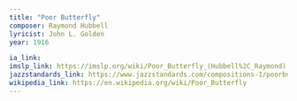 ```yaml
---
title: "Poor Butterfly"
composer: Raymond Hubbell
lyricist: John L. Golden
year: 1916

ia_link:
imslp_link: https://imslp.org/wiki/Poor_Butterfly_(Hubbell%2C_Raymond)
jazzstandards_link: https://www.jazzstandards.com/compositions-1/poorbutterfly.htm
wikipedia_link: https://en.wikipedia.org/wiki/Poor_Butterfly
---
```


